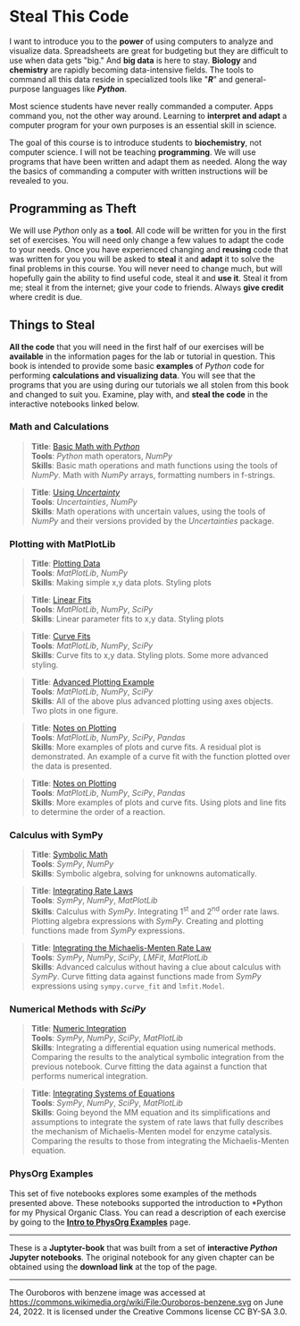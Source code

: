 
# Steal This Code

I want to introduce you to the **power** of using computers to analyze and visualize data. Spreadsheets are great for budgeting but they are difficult to use when data gets "big." And **big data** is here to stay. **Biology** and **chemistry** are rapidly becoming data-intensive fields. The tools to command all this data reside in specialized tools like "***R***" and general-purpose languages like ***Python***.

Most science students have never really commanded a computer. Apps command you, not the other way around. Learning to **interpret and adapt** a computer program for your own purposes is an essential skill in science. 

The goal of this course is to introduce students to **biochemistry**, not computer science. I will not be teaching **programming**. We will use programs that have been written and adapt them as needed. Along the way the basics of commanding a computer with written instructions will be revealed to you.

## Programming as Theft

We will use *Python* only as a **tool**. All code will be written for you in the first set of exercises. You will need only change a few values to adapt the code to your needs. Once you have experienced changing and **reusing** code that was written for you you will be asked to **steal** it and **adapt** it to solve the final problems in this course. You will never need to change much, but will hopefully gain the ability to find useful code, steal it and **use it**. Steal it from me; steal it from the internet; give your code to friends. Always **give credit** where credit is due.

## Things to Steal

**All the code** that you will need in the first half of our exercises will be **available** in the information pages for the lab or tutorial in question. This book is intended to provide some basic **examples** of *Python* code for performing **calculations and visualizing data**. You will see that the programs that you are using during our tutorials we all stolen from this book and changed to suit you. Examine, play with, and **steal the code** in the interactive notebooks linked below.

### Math and Calculations

>**Title**: [Basic Math with *Python*](1_Math/1_1_Calculator.ipynb) <br>
>**Tools**: *Python* math operators, *NumPy*  <br>
>**Skills**: Basic math operations and math functions using the tools of *NumPy*. Math with *NumPy* arrays, formatting numbers in f-strings.   

>**Title**: [Using *Uncertainty*](1_Math/1_2_uncertainties.ipynb) <br>
>**Tools**: *Uncertainties*, *NumPy*  <br>
>**Skills**: Math operations with uncertain values, using the tools of *NumPy* and their versions provided by the *Uncertainties* package.   

### Plotting with MatPlotLib

>**Title**: [Plotting Data](2_MatPlotLib/2_1_Plotting.ipynb) <br>
>**Tools**: *MatPlotLib*, *NumPy*  <br>
>**Skills**: Making simple x,y data plots. Styling plots  

>**Title**: [Linear Fits](2_MatPlotLib/2_2_Curve_Fits.ipynb) <br>
>**Tools**: *MatPlotLib*, *NumPy*, *SciPy*  <br>
>**Skills**: Linear parameter fits to x,y data. Styling plots   

>**Title**: [Curve Fits](2_MatPlotLib/2_3_Curve_Fits.ipynb) <br>
>**Tools**: *MatPlotLib*, *NumPy*, *SciPy*  <br>
>**Skills**: Curve fits to x,y data. Styling plots. Some more advanced styling.   

>**Title**: [Advanced Plotting Example](2_MatPlotLib/2_4_Fancy_1.ipynb) <br>
>**Tools**: *MatPlotLib*, *NumPy*, *SciPy*  <br>
>**Skills**: All of the above plus advanced plotting using axes objects. Two plots in one figure.   

>**Title**: [Notes on Plotting](2_MatPlotLib/2_5_Notes.ipynb) <br>
>**Tools**: *MatPlotLib*, *NumPy*, *SciPy*, *Pandas*  <br>
>**Skills**: More examples of plots and curve fits. A residual plot is demonstrated. An example of a curve fit with the function plotted over the data is presented. 

>**Title**: [Notes on Plotting](2_MatPlotLib/2_6_Plotting_Reaction_Kinetics_to_Determine_Order.ipynb) <br>
>**Tools**: *MatPlotLib*, *NumPy*, *SciPy*, *Pandas*  <br>
>**Skills**: More examples of plots and curve fits. Using plots and line fits to determine the order of a reaction. 






### Calculus with SymPy

>**Title**: [Symbolic Math](3_SymPy/K01_solving_with_sympy.ipynb) <br>
>**Tools**: *SymPy*, *NumPy* <br>
>**Skills**: Symbolic algebra, solving for unknowns automatically.  

>**Title**: [Integrating Rate Laws](3_SymPy/K02_Integrating_Rate_Law_1.ipynb) <br>
>**Tools**: *SymPy*, *NumPy*, *MatPlotLib* <br>
>**Skills**: Calculus with *SymPy*. Integrating 1<sup>st</sup> and 2<sup>nd</sup> order rate laws. Plotting algebra expressions with *SymPy*. Creating and plotting functions made from *SymPy* expressions.

>**Title**: [Integrating the Michaelis-Menten Rate Law](3_SymPy/K03_Integrating_MM.ipynb) <br>
>**Tools**: *SymPy*, *NumPy*, *SciPy*, *LMFit*, *MatPlotLib* <br>
>**Skills**: Advanced calculus without having a clue about calculus with *SymPy*. Curve fitting data against functions made from *SymPy* expressions using `sympy.curve_fit` and `lmfit.Model`.  

### Numerical Methods with *SciPy*

>**Title**: [Numeric Integration](4_SciPy/K04_NumericIntegration.ipynb) <br>
>**Tools**: *SymPy*, *NumPy*, *SciPy*, *MatPlotLib* <br>
>**Skills**: Integrating a differential equation using numerical methods. Comparing the results to the analytical symbolic integration from the previous notebook. Curve fitting the data against a function that performs numerical integration.  

>**Title**: [Integrating Systems of Equations](4_SciPy/K05_NumericIntegration_SystemEq.ipynb) <br>
>**Tools**: *SymPy*, *NumPy*, *SciPy*, *MatPlotLib* <br>
>**Skills**: Going beyond the MM equation and its simplifications and assumptions to integrate the system of rate laws that fully describes the mechanism of Michaelis-Menten model for enzyme catalysis.  Comparing the results to those from integrating the Michaelis-Menten equation.

### PhysOrg Examples

This set of five notebooks explores some examples of the methods presented above. These notebooks supported the introduction to *Python for my Physical Organic Class. You can read a description of each exercise by going to the **[Intro to PhysOrg Examples](6_PhysOrgExamples/6_0_Introduction.md)** page.

---
These is a **Juptyter-book** that was built from a set of **interactive *Python* Jupyter notebooks**. The original notebook for any given chapter can be obtained using the **download link** at the top of the page.

---
The Ouroboros with benzene image was accessed at https://commons.wikimedia.org/wiki/File:Ouroboros-benzene.svg on June 24, 2022. It is licensed under the Creative Commons license CC BY-SA 3.0.